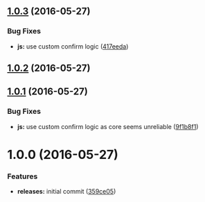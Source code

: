 <a name="1.0.3"></a>
## [1.0.3](https://github.com/hypeJunction/hypeWiper/compare/1.0.1...v1.0.3) (2016-05-27)


### Bug Fixes

* **js:** use custom confirm logic ([417eeda](https://github.com/hypeJunction/hypeWiper/commit/417eeda))



<a name="1.0.2"></a>
## [1.0.2](https://github.com/hypeJunction/hypeWiper/compare/1.0.1...v1.0.2) (2016-05-27)




<a name="1.0.1"></a>
## [1.0.1](https://github.com/hypeJunction/hypeWiper/compare/1.0.0...v1.0.1) (2016-05-27)


### Bug Fixes

* **js:** use custom confirm logic as core seems unreliable ([9f1b8f1](https://github.com/hypeJunction/hypeWiper/commit/9f1b8f1))



<a name="1.0.0"></a>
# 1.0.0 (2016-05-27)


### Features

* **releases:** initial commit ([359ce05](https://github.com/hypeJunction/hypeWiper/commit/359ce05))




